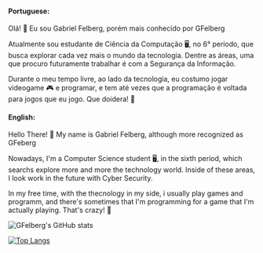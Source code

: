#### **Portuguese:**

Olá! 👋 Eu sou Gabriel Felberg, porém mais conhecido por GFelberg

Atualmente sou estudante de Ciência da Computação 🖥️, no 6° período, que busca explorar cada vez mais o mundo da tecnologia. Dentre as áreas, uma que procuro futuramente trabalhar é com a Segurança da Informação.

Durante o meu tempo livre, ao lado da tecnologia, eu costumo jogar videogame 🎮 e programar, e tem até vezes que a programação é voltada para jogos que eu jogo. Que doidera! 🤣

#### **English:** 

Hello There! 👋 My name is Gabriel Felberg, although more recognized as GFeberg

Nowadays, I'm a Computer Science student 🖥️, in the sixth period, which searchs explore more and more the technology world. Inside of these areas, I look work in the future with Cyber Security.

In my free time, with the thecnology in my side, i usually play games and programm, and there's sometimes that I'm programming for a game that I'm actually playing. That's crazy! 🤣

![GFelberg's GitHub stats](https://github-readme-stats.vercel.app/api?username=GFelberg&show_icons=true&theme=radical)

[![Top Langs](https://github-readme-stats.vercel.app/api/top-langs/?username=GFelberg&langs_count=5)](https://github.com/anuraghazra/github-readme-stats)

<!--
**GFelberg/GFelberg** is a ✨ _special_ ✨ repository because its `README.md` (this file) appears on your GitHub profile.




Here are some ideas to get you started:

- 🔭 I’m currently working on ...
- 🌱 I’m currently learning ...
- 👯 I’m looking to collaborate on ...
- 🤔 I’m looking for help with ...
- 💬 Ask me about ...
- 📫 How to reach me: ...
- 😄 Pronouns: ...
- ⚡ Fun fact: ...
-->
